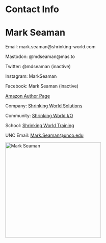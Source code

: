 # Contact Info

<div class="container card-panel">
<div class="row m-3 p-5">

<div class="col-md">
<h1>Mark Seaman</h1>
<p>Email: mark.seaman@shrinking-world.com</p>

<p>Mastodon: @mdseaman@mas.to</p>
<p>Twitter: @mdseaman  (inactive)</p>
<p>Instagram: MarkSeaman</p>
<p>Facebook: Mark Seaman (inactive)</p>
<p><a href="https://www.amazon.com/Mark-D-Seaman/e/B0198U6JCA">
Amazon Author Page</a></p>
<p>Company: <a href="https://shrinking-world.com">Shrinking World Solutions</a></p>
<p>Community: <a href="https://shrinking-world.io">Shrinking World I/O</a></p>
<p>School: <a href="https://shrinking-world.org">Shrinking World Training</a></p>
<p>UNC Email: <a href="mailto:Mark.Seaman@unco.edu">Mark.Seaman@unco.edu</a></p>
</div>

<div class="col-md">
<a href="/static/images/MarkSeaman/Mark-Seaman-Profile.jpg" target="image">
<img src="/static/images/MarkSeaman/Mark-Seaman-Profile.jpg" 
alt="Mark Seaman" width="300">
</a>
</div>

</div>
</div>

